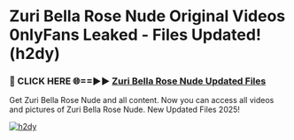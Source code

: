 # Zuri Bella Rose Nude Original Videos 0nlyFans Leaked - Files Updated! (h2dy)

<h3>🔴 CLICK HERE 🌐==►► <a href="https://tinyurl.com/5h6xmrr3" rel="nofollow">Zuri Bella Rose Nude Updated Files</a></h3>

Get Zuri Bella Rose Nude and all content. Now you can access all videos and pictures of Zuri Bella Rose Nude. New Updated Files 2025!

[![h2dy](https://i.imgur.com/KVD873Z.gif)](https://tinyurl.com/5h6xmrr3)
